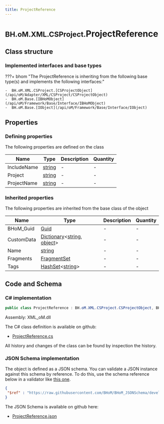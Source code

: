 ```yaml
---
title: ProjectReference
---
```


# <small>BH.oM.XML.CSProject.</small>**ProjectReference**



## Class structure

### Implemented interfaces and base types

???+ bhom "The ProjectReference is inheriting from the following base type(s) and implements the following interfaces:"

    -  BH.oM.XML.CSProject.[CSProjectObject](/api/oM/Adapter/XML/CSProject/CSProjectObject)
    -  BH.oM.Base.[IBHoMObject](/api/oM/Framework/Base/Interface/IBHoMObject)
    -  BH.oM.Base.[IObject](/api/oM/Framework/Base/Interface/IObject)


## Properties



### Defining properties

The following properties are defined on the class

| Name             | Type             | Description      | Quantity         |
|------------------|------------------|------------------|------------------|
| IncludeName | [string](https://learn.microsoft.com/en-us/dotnet/api/System.String?view=netstandard-2.0) | - | - |
| Project | [string](https://learn.microsoft.com/en-us/dotnet/api/System.String?view=netstandard-2.0) | - | - |
| ProjectName | [string](https://learn.microsoft.com/en-us/dotnet/api/System.String?view=netstandard-2.0) | - | - |


### Inherited properties
The following properties are inherited from the base class of the object

| Name             | Type             | Description      | Quantity         |
|------------------|------------------|------------------|------------------|
| BHoM_Guid | [Guid](https://learn.microsoft.com/en-us/dotnet/api/System.Guid?view=netstandard-2.0) | - | - |
| CustomData | [Dictionary](https://learn.microsoft.com/en-us/dotnet/api/System.Collections.Generic.Dictionary-2?view=netstandard-2.0)&lt;[string](https://learn.microsoft.com/en-us/dotnet/api/System.String?view=netstandard-2.0), [object](https://learn.microsoft.com/en-us/dotnet/api/System.Object?view=netstandard-2.0)&gt; | - | - |
| Name | [string](https://learn.microsoft.com/en-us/dotnet/api/System.String?view=netstandard-2.0) | - | - |
| Fragments | [FragmentSet](/api/oM/Framework/Base/FragmentSet) | - | - |
| Tags | [HashSet](https://learn.microsoft.com/en-us/dotnet/api/System.Collections.Generic.HashSet-1?view=netstandard-2.0)&lt;[string](https://learn.microsoft.com/en-us/dotnet/api/System.String?view=netstandard-2.0)&gt; | - | - |


## Code and Schema

### C# implementation

``` C# title="C#"
public class ProjectReference : BH.oM.XML.CSProject.CSProjectObject, BH.oM.Base.IBHoMObject, BH.oM.Base.IObject
```

Assembly: XML_oM.dll

The C# class definition is available on github:

- [ProjectReference.cs](https://github.com/BHoM/XML_Toolkit/blob/develop/XML_oM/CSProject\ItemGroup\ProjectReference.cs)

All history and changes of the class can be found by inspection the history.
### JSON Schema implementation

The object is defined as a JSON schema. You can validate a JSON instance against this schema by reference. To do this, use the schema reference below in a validator like [this one](https://www.jsonschemavalidator.net/).

``` json title="JSON Schema"
{
 "$ref" : "https://raw.githubusercontent.com/BHoM/BHoM_JSONSchema/develop/XML_oM/CSProject/ProjectReference.json"
}
```

The JSON Schema is available on github here:

- [ProjectReference.json](https://github.com/BHoM/BHoM_JSONSchema/blob/develop/XML_oM/CSProject/ProjectReference.json)
